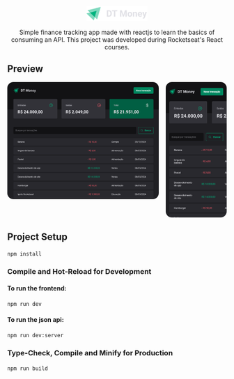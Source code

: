 <p align="center">
 <img src="./src/assets/logo.svg" width="140px" />
</p>

<p align="center">Simple finance tracking app made with reactjs to learn the basics of consuming an API. This project was developed during Rocketseat's React courses.</p>

## Preview

<div style="display:flex;gap:1rem;">
  <div><img src=".github/preview.png" style="border-radius:1em;" alt="Sample preview showcasing the timer web-app in its initial state"></div>
  <div><img src=".github/preview-mobile.png" style="border-radius:1em;" alt="Sample preview showcasing the timer web-app in its initial state"></div>
</div>

## Project Setup

```sh
npm install
```

### Compile and Hot-Reload for Development

#### To run the frontend:

```sh
npm run dev
```

#### To run the json api:

```sh
npm run dev:server
```

### Type-Check, Compile and Minify for Production

```sh
npm run build
```
